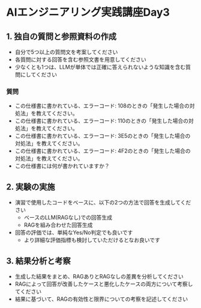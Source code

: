 # AIエンジニアリング実践講座Day3

## 1. 独自の質問と参照資料の作成
- 自分で5つ以上の質問文を考案してください
- 各質問に対する回答を含む参照文書を用意してください
- 少なくとも1つは、LLMが単体では正確に答えられないような知識を含む質問にしてください

### 質問

- この仕様書に書かれている、エラーコード: 108のときの「発生した場合の対処法」を教えてください。
- この仕様書に書かれている、エラーコード: 110のときの「発生した場合の対処法」を教えてください。
- この仕様書に書かれている、エラーコード: 3E5のときの「発生した場合の対処法」を教えてください。
- この仕様書に書かれている、エラーコード: 4F2のときの「発生した場合の対処法」を教えてください。
- この仕様書には何が書かれていますか？

## 2. 実験の実施
- 演習で使用したコードをベースに、以下の2つの方法で回答を生成してください
    - ベースのLLM(RAGなし)での回答生成
    - RAGを組み合わせた回答生成
- 回答の評価では、単純なYes/No判定でも良いです
    - より詳細な評価指標も検討していただけるとなお良いです

## 3. 結果分析と考察
- 生成した結果をまとめ、RAGありとRAGなしの差異を分析してください
- RAGによって回答が改善したケースと悪化したケースの両方について考察してください
- 結果に基づいて、RAGの有効性と限界についての考察を記述してください